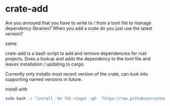 # crate-add
Are you annoyed that you have to write to / from a toml file to manage dependency libraries? When you add a crate do you just use the latest version?

same.

crate-add is a bash script to add and remove dependencies for rust projects. Does a lookup and adds the dependency to the toml file and leaves installation / updating to cargo.

Currently only installs most recent version of the crate, can look into supporting named versions in future.

install with 
``` sh
sudo bash -c "install -bm 755 <(wget -qO- 'https://raw.githubusercontent.com/croconut/crate-add/master/crate-add.sh')  /usr/local/bin/crate-add"
```
